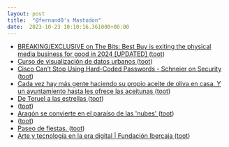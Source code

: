```yaml
---
layout: post
title:  "@fernand0's Mastodon"
date:  2023-10-23 10:10:16.361000+00:00
---
```

*  [BREAKING/EXCLUSIVE on The Bits: Best Buy is exiting the physical media business for good in 2024 [UPDATED] ](https://thedigitalbits.com/columns/my-two-cents/101223-110) ([toot](https://mastodon.social/@fernand0/111283785980933677))
*  [Curso de visualización de datos urbanos ](https://etopia.es/evento/curso-de-visualizacion-de-datos-urbanos-2) ([toot](https://mastodon.social/@fernand0/111283571363818213))
*  [Cisco Can’t Stop Using Hard-Coded Passwords - Schneier on Security ](https://www.schneier.com/blog/archives/2023/10/cisco-cant-stop-using-hard-coded-passwords.htm) ([toot](https://mastodon.social/@fernand0/111283477130590054))
*  [Cada vez hay más gente haciendo su propio aceite de oliva en casa. Y un ayuntamiento hasta les ofrece las aceitunas ](https://www.xataka.com/otros/cada-vez-hay-gente-haciendo-su-propio-aceite-oliva-casa-ayuntamiento-les-ofrece-aceituna) ([toot](https://mastodon.social/@fernand0/111283113829908349))
*  [De Teruel a las estrellas ](https://www.diariodeteruel.es/teruel/de-teruel-a-las-estrella) ([toot](https://mastodon.social/@fernand0/111282714237174816))
*  [ ](https://mastodon.social/users/fernand0/statuses/111280142368536629/activity) ([toot](https://mastodon.social/users/fernand0/statuses/111280142368536629/activity))
*  [Aragón se convierte en el paraíso de las 'nubes' ](https://www.elperiodicodearagon.com/aragon/2023/10/11/aragon-zaragoza-economia-tecnologia-cloud-centros-de-datos-data-centers-amazon-93198755.htm) ([toot](https://mastodon.social/@fernand0/111280059425737527))
*  [ ](https://mastodon.social/users/fernand0/statuses/111279932540203446/activity) ([toot](https://mastodon.social/users/fernand0/statuses/111279932540203446/activity))
*  [Paseo de fiestas. ](https://avecesunafoto.wordpress.com/2023/10/22/paseo-de-fiestas) ([toot](https://mastodon.social/@fernand0/111279846123604239))
*  [Arte y tecnología en la era digital \| Fundación Ibercaja ](https://www.fundacionibercaja.es/actividades/congresos-y-jornadas/arte-y-tecnologia-en-la-era-digital) ([toot](https://mastodon.social/@fernand0/111279781641406603))
